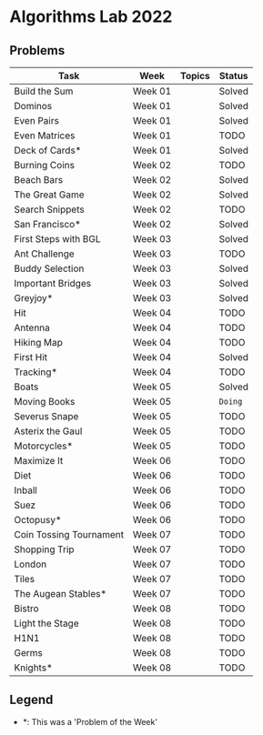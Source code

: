 # Algorithms Lab 2022

## Problems

| Task                    | Week    | Topics               | Status      |
|-------------------------|---------|----------------------|-------------|
| Build the Sum           | Week 01 |                      | Solved      |
| Dominos                 | Week 01 |                      | Solved      |
| Even Pairs              | Week 01 |                      | Solved      |
| Even Matrices           | Week 01 |                      | TODO        |
| Deck of Cards*          | Week 01 |                      | Solved      |
| Burning Coins           | Week 02 |                      | TODO        |
| Beach Bars              | Week 02 |                      | Solved      |
| The Great Game          | Week 02 |                      | Solved      |
| Search Snippets         | Week 02 |                      | TODO        |
| San Francisco*          | Week 02 |                      | Solved      |
| First Steps with BGL    | Week 03 |                      | Solved      |
| Ant Challenge           | Week 03 |                      | TODO        |
| Buddy Selection         | Week 03 |                      | Solved      |
| Important Bridges       | Week 03 |                      | Solved      |
| Greyjoy*                | Week 03 |                      | Solved      |
| Hit                     | Week 04 |                      | TODO        |
| Antenna                 | Week 04 |                      | TODO        |
| Hiking Map              | Week 04 |                      | TODO        |
| First Hit               | Week 04 |                      | Solved      |
| Tracking*               | Week 04 |                      | TODO        |
| Boats                   | Week 05 |                      | Solved      |
| Moving Books            | Week 05 |                      | `Doing`     |
| Severus Snape           | Week 05 |                      | TODO        |
| Asterix the Gaul        | Week 05 |                      | TODO        |
| Motorcycles*            | Week 05 |                      | TODO        |
| Maximize It             | Week 06 |                      | TODO        |
| Diet                    | Week 06 |                      | TODO        |
| Inball                  | Week 06 |                      | TODO        |
| Suez                    | Week 06 |                      | TODO        |
| Octopusy*               | Week 06 |                      | TODO        |
| Coin Tossing Tournament | Week 07 |                      | TODO        |
| Shopping Trip           | Week 07 |                      | TODO        |
| London                  | Week 07 |                      | TODO        |
| Tiles                   | Week 07 |                      | TODO        |
| The Augean Stables*     | Week 07 |                      | TODO        |
| Bistro                  | Week 08 |                      | TODO        |
| Light the Stage         | Week 08 |                      | TODO        |
| H1N1                    | Week 08 |                      | TODO        |
| Germs                   | Week 08 |                      | TODO        |
| Knights*                | Week 08 |                      | TODO        |

## Legend
- *: This was a 'Problem of the Week'
